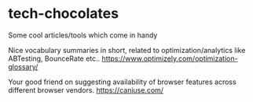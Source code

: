 # tech-chocolates
Some cool articles/tools which come in handy


Nice vocabulary summaries in short, related to optimization/analytics like ABTesting, BounceRate etc..
https://www.optimizely.com/optimization-glossary/



Your good friend on suggesting availability of browser features across different browser vendors.
https://caniuse.com/

